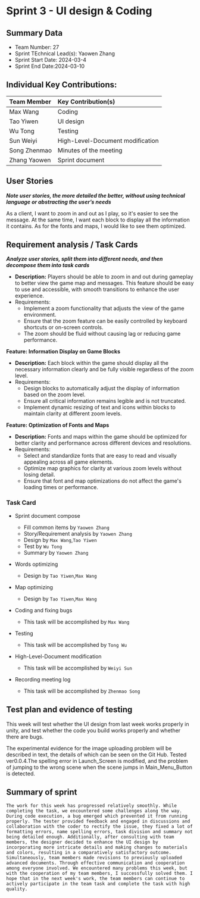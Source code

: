 # Sprint 3 - UI design & Coding

## Summary Data

* Team Number: 27
* Sprint TEchnical Lead(s):  Yaowen Zhang
* Sprint Start Date: 2024-03-4
* Sprint End Date:2024-03-10

## Individual Key Contributions:

|  Team Member   | Key Contribution(s)  |
|  :----         | :----                |
| Max Wang       | Coding |
| Tao Yiwen      | UI design |
| Wu Tong        | Testing |
| Sun Weiyi      | High-Level-Document modification |
| Song Zhenmao   | Minutes of the meeting |
| Zhang Yaowen   | Sprint document |



## User Stories 
***Note user stories, the more detailed the better, without using technical language or abstracting the user’s needs***

As a client, I want to zoom in and out as I play, so it's easier to see the message. At the same time, I want each block to display all the information it contains. As for the fonts and maps, I would like to see them optimized.

## Requirement analysis / Task Cards
***Analyze user stories, split them into different needs, and then decompose them into task cards***

* **Description:** Players should be able to zoom in and out during gameplay to better view the game map and messages. This feature should be easy to use and accessible, with smooth transitions to enhance the user experience.
* Requirements:
  - Implement a zoom functionality that adjusts the view of the game environment.
  - Ensure that the zoom feature can be easily controlled by keyboard shortcuts or on-screen controls.
  - The zoom should be fluid without causing lag or reducing game performance.

**Feature: Information Display on Game Blocks**

- **Description:** Each block within the game should display all the necessary information clearly and be fully visible regardless of the zoom level.
- Requirements:
  - Design blocks to automatically adjust the display of information based on the zoom level.
  - Ensure all critical information remains legible and is not truncated.
  - Implement dynamic resizing of text and icons within blocks to maintain clarity at different zoom levels.

**Feature: Optimization of Fonts and Maps**

- **Description:** Fonts and maps within the game should be optimized for better clarity and performance across different devices and resolutions.
- Requirements:
  - Select and standardize fonts that are easy to read and visually appealing across all game elements.
  - Optimize map graphics for clarity at various zoom levels without losing detail.
  - Ensure that font and map optimizations do not affect the game's loading times or performance.





### Task Card

* Sprint document compose

  * Fill common items by `Yaowen Zhang`
  * Story/Requirement analysis by `Yaowen Zhang`
  * Design by `Max Wang`,`Tao Yiwen`
  * Test by `Wu Tong`
  * Summary by `Yaowen Zhang`

* Words optimizing

  * Design by `Tao Yiwen`,`Max Wang`

* Map optimizing

  * Design by `Tao Yiwen`,`Max Wang`

* Coding and fixing bugs

  * This task will be accomplished by  `Max Wang`

* Testing

  * This task will be accomplished by  `Tong Wu`

* High-Level-Document modification

  * This task will be accomplished by  `Weiyi Sun`

* Recording meeting log

  * This task will be accomplished by  `Zhenmao Song`

  

## Test plan and evidence of testing

This week will test whether the UI design from last week works properly in unity, and test whether the code you build works properly and whether there are bugs.

The experimental evidence for the image uploading problem will be described in text, the details of which can be seen on the Git Hub. Tested ver0.0.4.The spelling error in Launch_Screen is modified, and the problem of jumping to the wrong scene when the scene jumps in Main_Menu_Button is detected.

## Summary of sprint

```
The work for this week has progressed relatively smoothly. While completing the task, we encountered some challenges along the way. During code execution, a bug emerged which prevented it from running properly. The tester provided feedback and engaged in discussions and collaboration with the coder to rectify the issue, they fixed a lot of formatting errors, name spelling errors, task division and summary not being detailed enough. Additionally, after consulting with team members, the designer decided to enhance the UI design by incorporating more intricate details and making changes to materials and colors, resulting in a comparatively satisfactory outcome. Simultaneously, team members made revisions to previously uploaded advanced documents. Through effective communication and cooperation among everyone involved. We encountered many problems this week, but with the cooperation of my team members, I successfully solved them. I hope that in the next week's work, the team members can continue to actively participate in the team task and complete the task with high quality.
```

